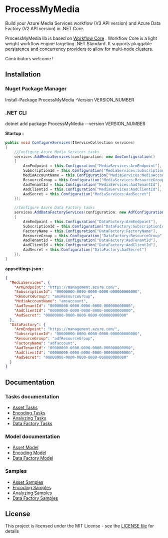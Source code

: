 # ProcessMyMedia
Build your Azure Media Services workflow (V3 API version) and Azure Data Factory (V2 API version) in .NET Core. 

ProcessMyMedia lib is based on [Workflow Core](https://github.com/danielgerlag/workflow-core) . Workflow Core is a light weight workflow engine targeting .NET Standard. It supports pluggable persistence and concurrency providers to allow for multi-node clusters. 

Contributors welcome !

## Installation

### Nuget Package Manager

Install-Package ProcessMyMedia -Version VERSION_NUMBER

### .NET CLI

dotnet add package ProcessMyMedia --version VERSION_NUMBER

**Startup :**

```c#
public void ConfigureServices(IServiceCollection services)
{
	//Configure Azure Media Services tasks
	services.AddMediaServices(configuration: new AmsConfiguration()
	{
		ArmEndpoint = this.Configuration["MediaServices:ArmEndpoint"],
		SubscriptionId = this.Configuration["MediaServices:SubscriptionId"],
		MediaAccountName = this.Configuration["MediaServices:MediaAccountName"],
		ResourceGroup = this.Configuration["MediaServices:ResourceGroup"],
		AadTenantId = this.Configuration["MediaServices:AadTenantId"],
		AadClientId = this.Configuration["MediaServices:AadClientId"],
		AadSecret = this.Configuration["MediaServices:AadSecret"]
	});

	//Configure Azure Data Factory tasks
	services.AddDataFactoryServices(configuration: new AdfConfiguration()
	{
		ArmEndpoint = this.Configuration["DataFactory:ArmEndpoint"],
		SubscriptionId = this.Configuration["DataFactory:SubscriptionId"],
		FactoryName = this.Configuration["DataFactory:FactoryName"],
		ResourceGroup = this.Configuration["DataFactory:ResourceGroup"],
		AadTenantId = this.Configuration["DataFactory:AadTenantId"],
		AadClientId = this.Configuration["DataFactory:AadClientId"],
		AadSecret = this.Configuration["DataFactory:AadSecret"]
	});
}
```
**appsettings.json :**

```json
{
  "MediaServices": {
    "ArmEndpoint": "https://management.azure.com/",
    "SubscriptionId": "00000000-0000-0000-0000-000000000000",
    "ResourceGroup": "amsResourceGroup",
    "MediaAccountName": "amsaccount",
    "AadTenantId": "00000000-0000-0000-0000-000000000000",
    "AadClientId": "00000000-0000-0000-0000-000000000000",
    "AadSecret": "00000000-0000-0000-0000-000000000000"
  },
  "DataFactory": {
    "ArmEndpoint": "https://management.azure.com/",
    "SubscriptionId": "00000000-0000-0000-0000-000000000000",
    "ResourceGroup": "adfResourceGroup",
    "FactoryName": "adfaccount",
    "AadTenantId": "00000000-0000-0000-0000-000000000000",
    "AadClientId": "00000000-0000-0000-0000-000000000000",
    "AadSecret": "00000000-0000-0000-0000-000000000000"
  }
}
```

## Documentation

### Tasks documentation

* [Asset Tasks](ProcessMyMedia/Tasks/Media/Asset)
* [Encoding Tasks](ProcessMyMedia/Tasks/Media/Encoding)
* [Analyzing Tasks](ProcessMyMedia/Tasks/Media/Analyzing)
* [Data Factory Tasks](ProcessMyMedia/Tasks/Data)

### Model documentation

* [Asset Model](ProcessMyMedia/Model/Asset)
* [Encoding Model](ProcessMyMedia/Model/Encoding)
* [Data Factory Model](ProcessMyMedia/Model/Data)

### Samples

* [Asset Samples](ProcessMyMedia.Samples/Samples/Asset)
* [Encoding Samples](ProcessMyMedia.Samples/Samples/Encoding)
* [Analyzing Samples](ProcessMyMedia.Samples/Samples/Analyzing)
* [Data Factory Samples](ProcessMyMedia.Samples/Samples/Data)

## License

This project is licensed under the MIT License - see the [LICENSE file](LICENSE)  for details
